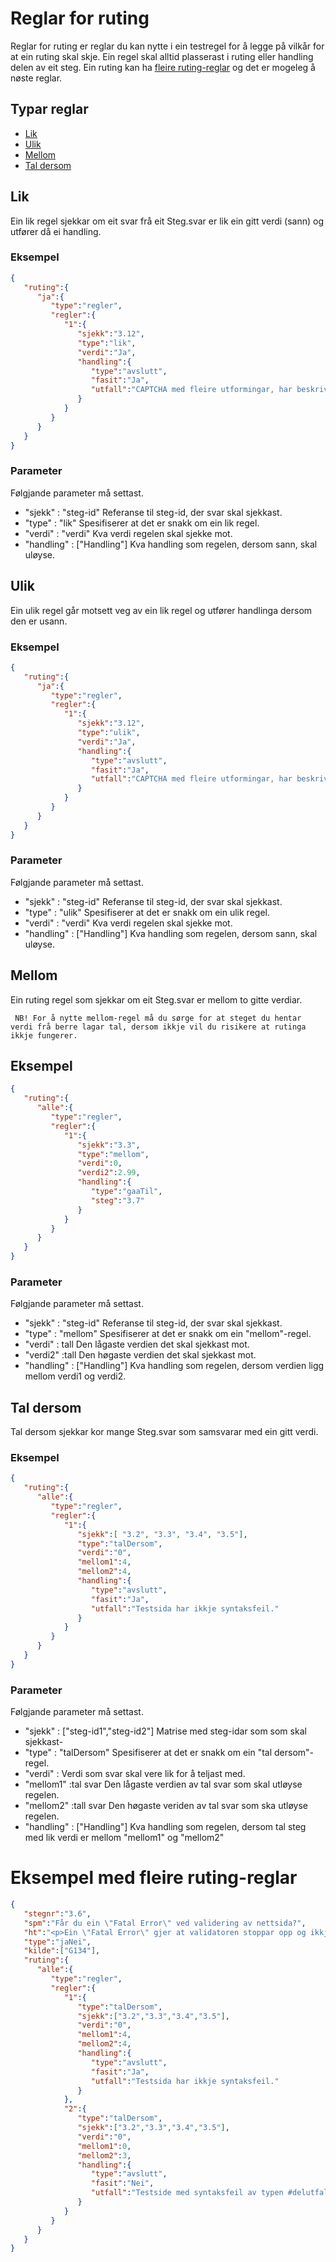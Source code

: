 # Reglar for ruting

Reglar for ruting er reglar du kan nytte i ein testregel for å legge på vilkår for at ein ruting skal skje. Ein regel skal alltid plasserast i ruting eller handling delen av eit steg. Ein ruting kan ha [fleire ruting-reglar](##eksempel-med-fleire-ruting-reglar) og det er mogeleg å nøste reglar.

## Typar reglar
- [Lik](#lik)
- [Ulik](#ulik)
- [Mellom](#mellom)
- [Tal dersom](#tal-dersom)

## Lik
Ein lik regel sjekkar om eit svar frå eit Steg.svar er lik ein gitt verdi (sann) og utfører då ei handling.

### Eksempel
```Json
{ 
   "ruting":{ 
      "ja":{ 
         "type":"regler",
         "regler":{ 
            "1":{ 
               "sjekk":"3.12",
               "type":"lik",
               "verdi":"Ja",
               "handling":{ 
                  "type":"avslutt",
                  "fasit":"Ja",
                  "utfall":"CAPTCHA med fleire utformingar, har beskrivande tekstalternativ."
               }
            }
         }
      }
   }
}
```
### Parameter
Følgjande parameter må settast.
- "sjekk" : "steg-id"  Referanse til steg-id, der svar skal sjekkast.
- "type"  : "lik"     Spesifiserer at det er snakk om ein lik regel.
- "verdi" : "verdi"   Kva verdi regelen skal sjekke mot.
- "handling" : ["Handling"] Kva handling som regelen, dersom sann, skal uløyse.

## Ulik
Ein ulik regel går motsett veg av ein lik regel og utfører handlinga dersom den er usann.
### Eksempel
```Json
{ 
   "ruting":{ 
      "ja":{ 
         "type":"regler",
         "regler":{ 
            "1":{ 
               "sjekk":"3.12",
               "type":"ulik",
               "verdi":"Ja",
               "handling":{ 
                  "type":"avslutt",
                  "fasit":"Ja",
                  "utfall":"CAPTCHA med fleire utformingar, har beskrivande tekstalternativ."
               }
            }
         }
      }
   }
}
```
### Parameter
Følgjande parameter må settast.
- "sjekk" : "steg-id"  Referanse til steg-id, der svar skal sjekkast.
- "type"  : "ulik"     Spesifiserer at det er snakk om ein ulik regel.
- "verdi" : "verdi"   Kva verdi regelen skal sjekke mot.
- "handling" : ["Handling"] Kva handling som regelen, dersom sann, skal uløyse.

## Mellom
Ein ruting regel som sjekkar om eit Steg.svar er mellom to gitte verdiar.

``` NB! For å nytte mellom-regel må du sørge for at steget du hentar verdi frå berre lagar tal, dersom ikkje vil du risikere at rutinga ikkje fungerer.```

## Eksempel
```Json
{ 
   "ruting":{ 
      "alle":{ 
         "type":"regler",
         "regler":{ 
            "1":{ 
               "sjekk":"3.3",
               "type":"mellom",
               "verdi":0,
               "verdi2":2.99,
               "handling":{ 
                  "type":"gaaTil",
                  "steg":"3.7"
               }
            }
         }
      }
   }
}
```
### Parameter
Følgjande parameter må settast.
- "sjekk" : "steg-id"  Referanse til steg-id, der svar skal sjekkast.
- "type"  : "mellom"     Spesifiserer at det er snakk om ein "mellom"-regel.
- "verdi" : tall   Den lågaste verdien det skal sjekkast mot.
- "verdi2" :tall   Den høgaste verdien det skal sjekkast mot.
- "handling" : ["Handling"] Kva handling som regelen, dersom verdien ligg mellom verdi1 og verdi2.

## Tal dersom
Tal dersom sjekkar kor mange Steg.svar som samsvarar med ein gitt verdi.

### Eksempel
```Json
{ 
   "ruting":{ 
      "alle":{ 
         "type":"regler",
         "regler":{ 
            "1":{ 
               "sjekk":[ "3.2", "3.3", "3.4", "3.5"],
               "type":"talDersom",
               "verdi":"0",
               "mellom1":4,
               "mellom2":4,
               "handling":{ 
                  "type":"avslutt",
                  "fasit":"Ja",
                  "utfall":"Testsida har ikkje syntaksfeil."
               }
            }
         }
      }
   }
}
```

### Parameter
Følgjande parameter må settast.
- "sjekk" : ["steg-id1","steg-id2"] Matrise med steg-idar som som skal sjekkast-
- "type" : "talDersom" Spesifiserer at det er snakk om ein "tal dersom"-regel.
- "verdi" : Verdi som svar skal vere lik for å teljast med.
- "mellom1" :tal svar  Den lågaste verdien av tal svar som skal utløyse regelen.
- "mellom2" :tall svar Den høgaste veriden av tal svar som ska utløyse regelen.
- "handling" : ["Handling"] Kva handling som regelen, dersom tal steg med lik verdi er mellom "mellom1" og "mellom2"


# Eksempel med fleire ruting-reglar
```JSON
{ 
   "stegnr":"3.6",
   "spm":"Får du ein \"Fatal Error\" ved validering av nettsida?",
   "ht":"<p>Ein \"Fatal Error\" gjer at validatoren stoppar opp og ikkje får til å validere resten av koden på nettsida. \"Fatal Error\" kan for eksempel oppstå på grunn av script.</p><p>Det kan hende at det ligg fleire syntaksfeil etter ein \"Fatal Error\", men dei er ikkje mogleg å oppdage.</p>",
   "type":"jaNei",
   "kilde":["G134"],
   "ruting":{ 
      "alle":{ 
         "type":"regler",
         "regler":{ 
            "1":{ 
               "type":"talDersom",
               "sjekk":["3.2","3.3","3.4","3.5"],
               "verdi":"0",
               "mellom1":4,
               "mellom2":4,
               "handling":{ 
                  "type":"avslutt",
                  "fasit":"Ja",
                  "utfall":"Testsida har ikkje syntaksfeil."
               }
            },
            "2":{ 
               "type":"talDersom",
               "sjekk":["3.2","3.3","3.4","3.5"],
               "verdi":"0",
               "mellom1":0,
               "mellom2":3,
               "handling":{ 
                  "type":"avslutt",
                  "fasit":"Nei",
                  "utfall":"Testside med syntaksfeil av typen #delutfall(0)#delutfall(1)#delutfall(2)#delutfall(3)."
               }
            }
         }
      }
   }
}
```
